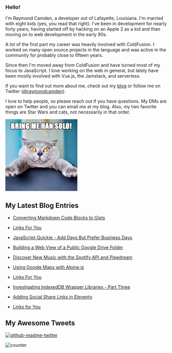 ### Hello!

I'm Raymond Camden, a developer out of Lafayette, Louisiana. I'm married with eight kids (yes, you read that right). I've been in development for nearly forty years, having started off by hacking on an Apple 2 as a kid and than moving on to web development in the early 90s.

A lot of the first part my career was heavily involved with ColdFusion. I worked on many open source projects in the language and was active in the community for probably close to fifteen years. 

Since then I'm moved away from ColdFusion and have turned most of my focus to JavaScript. I love working on the web in general, but lately have been mostly involved with Vue.js, the Jamstack, and serverless. 

If you want to find out more about me, check out my [blog](https://www.raymondcamden.com) or follow me on Twitter ([@raymondcamden](https://twitter.com/raymondcamden)). 

I love to help people, so please reach out if you have questions. My DMs are open on Twitter and you can email me at my blog. Also, my two favorite things are Star Wars and cats, not necessarily in that order.

![Star Wars cat](https://raw.githubusercontent.com/cfjedimaster/cfjedimaster/master/cat.jpg)

<!-- RSS -->
## My Latest Blog Entries

* [Converting Markdown Code Blocks to Gists](https://www.raymondcamden.com/2022/09/28/converting-markdown-code-blocks-to-gists)

* [Links For You](https://www.raymondcamden.com/2022/09/25/links-for-you)

* [JavaScript Quickie - Add Days But Prefer Business Days](https://www.raymondcamden.com/2022/09/23/javascript-quickie-add-days-but-prefer-business-days)

* [Building a Web View of a Public Google Drive Folder](https://www.raymondcamden.com/2022/09/17/building-a-web-view-of-a-public-google-drive-folder)

* [Discover New Music with the Spotify API and Pipedream](https://www.raymondcamden.com/2022/09/13/discover-new-music-with-the-spotify-api-and-pipedream)

* [Using Google Maps with Alpine.js](https://www.raymondcamden.com/2022/09/09/using-google-maps-with-alpinejs)

* [Links For You](https://www.raymondcamden.com/2022/09/04/links-for-you)

* [Investigating IndexedDB Wrapper Libraries - Part Three](https://www.raymondcamden.com/2022/08/29/investigating-indexeddb-wrapper-libraries-part-three)

* [Adding Social Share Links in Eleventy](https://www.raymondcamden.com/2022/08/22/adding-social-share-links-in-eleventy)

* [Links for You](https://www.raymondcamden.com/2022/08/21/links-for-you)

<!-- ENDRSS -->

## My Awesome Tweets 

[![github-readme-twitter](https://github-readme-twitter.gazf.vercel.app/api?id=raymondcamden&layout=wide)](https://github.com/gazf/github-readme-twitter)

![counter](https://enzy20r2pibx5pb.m.pipedream.net)
